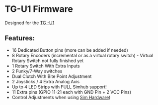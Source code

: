# TG-U1 Firmware
Designed for the [TG -U1](https://github.com/TeagueGillard/TG-U1)

## Features:
* 16 Dedicated Button pins (more can be added if needed)
* 8 Rotary Encoders (incremental or as a virtual rotary switch) - Virtual Rotary Switch not fully finished yet
* 1 Rotary Switch With Extra Inputs
* 2 Funky/7-Way switches
* Dual Clutch With Bite Point Adjustment
* 2 Joysticks / 4 Extra Analog Axis
* Up to 4 LED Strips with FULL Simhub support!
* 11 Extra pins (GPIO 11-21 each with GND Pin + 2 VCC Pins)
* Control Adjustments when using [Sim Hardware](https://github.com/TeagueGillard/Sim-Hardware))
